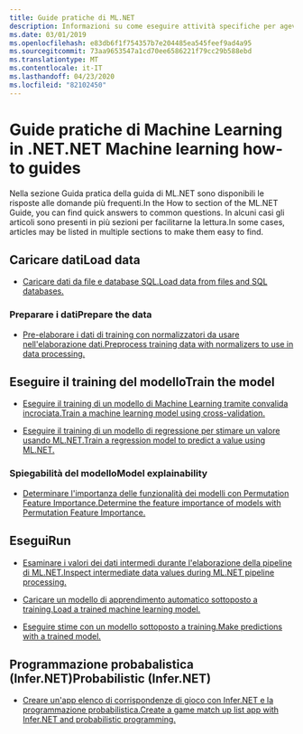 ```yaml
---
title: Guide pratiche di ML.NET
description: Informazioni su come eseguire attività specifiche per agevolare la creazione di soluzioni di intelligenza artificiale personalizzate e l'integrazione di Machine Learning nelle applicazioni .NET.
ms.date: 03/01/2019
ms.openlocfilehash: e83db6f1f754357b7e204485ea545feef9ad4a95
ms.sourcegitcommit: 73aa9653547a1cd70ee6586221f79cc29b588ebd
ms.translationtype: MT
ms.contentlocale: it-IT
ms.lasthandoff: 04/23/2020
ms.locfileid: "82102450"
---
```

# <a name="net-machine-learning-how-to-guides"></a><span data-ttu-id="237d5-103">Guide pratiche di Machine Learning in .NET</span><span class="sxs-lookup"><span data-stu-id="237d5-103">.NET Machine learning how-to guides</span></span>

<span data-ttu-id="237d5-104">Nella sezione Guida pratica della guida di ML.NET sono disponibili le risposte alle domande più frequenti.</span><span class="sxs-lookup"><span data-stu-id="237d5-104">In the How to section of the ML.NET Guide, you can find quick answers to common questions.</span></span> <span data-ttu-id="237d5-105">In alcuni casi gli articoli sono presenti in più sezioni per facilitarne la lettura.</span><span class="sxs-lookup"><span data-stu-id="237d5-105">In some cases, articles may be listed in multiple sections to make them easy to find.</span></span>

## <a name="load-data"></a><span data-ttu-id="237d5-106">Caricare dati</span><span class="sxs-lookup"><span data-stu-id="237d5-106">Load data</span></span>

* [<span data-ttu-id="237d5-107">Caricare dati da file e database SQL.</span><span class="sxs-lookup"><span data-stu-id="237d5-107">Load data from files and SQL databases.</span></span>](load-data-ml-net.md)

### <a name="prepare-the-data"></a><span data-ttu-id="237d5-108">Preparare i dati</span><span class="sxs-lookup"><span data-stu-id="237d5-108">Prepare the data</span></span>

* [<span data-ttu-id="237d5-109">Pre-elaborare i dati di training con normalizzatori da usare nell'elaborazione dati.</span><span class="sxs-lookup"><span data-stu-id="237d5-109">Preprocess training data with normalizers to use in data processing.</span></span>](prepare-data-ml-net.md)

## <a name="train-the-model"></a><span data-ttu-id="237d5-110">Eseguire il training del modello</span><span class="sxs-lookup"><span data-stu-id="237d5-110">Train the model</span></span>

* [<span data-ttu-id="237d5-111">Eseguire il training di un modello di Machine Learning tramite convalida incrociata.</span><span class="sxs-lookup"><span data-stu-id="237d5-111">Train a machine learning model using cross-validation.</span></span>](train-machine-learning-model-cross-validation-ml-net.md)

* [<span data-ttu-id="237d5-112">Eseguire il training di un modello di regressione per stimare un valore usando ML.NET.</span><span class="sxs-lookup"><span data-stu-id="237d5-112">Train a regression model to predict a value using ML.NET.</span></span>](train-machine-learning-model-ml-net.md)

### <a name="model-explainability"></a><span data-ttu-id="237d5-113">Spiegabilità del modello</span><span class="sxs-lookup"><span data-stu-id="237d5-113">Model explainability</span></span>

* [<span data-ttu-id="237d5-114">Determinare l'importanza delle funzionalità dei modelli con Permutation Feature Importance.</span><span class="sxs-lookup"><span data-stu-id="237d5-114">Determine the feature importance of models with Permutation Feature Importance.</span></span>](explain-machine-learning-model-permutation-feature-importance-ml-net.md)

## <a name="run"></a><span data-ttu-id="237d5-115">Esegui</span><span class="sxs-lookup"><span data-stu-id="237d5-115">Run</span></span>

* [<span data-ttu-id="237d5-116">Esaminare i valori dei dati intermedi durante l'elaborazione della pipeline di ML.NET.</span><span class="sxs-lookup"><span data-stu-id="237d5-116">Inspect intermediate data values during ML.NET pipeline processing.</span></span>](inspect-intermediate-data-ml-net.md)

* [<span data-ttu-id="237d5-117">Caricare un modello di apprendimento automatico sottoposto a training.</span><span class="sxs-lookup"><span data-stu-id="237d5-117">Load a trained machine learning model.</span></span>](save-load-machine-learning-models-ml-net.md)

* [<span data-ttu-id="237d5-118">Eseguire stime con un modello sottoposto a training.</span><span class="sxs-lookup"><span data-stu-id="237d5-118">Make predictions with a trained model.</span></span>](machine-learning-model-predictions-ml-net.md)

## <a name="probabilistic-infernet"></a><span data-ttu-id="237d5-119">Programmazione probabalistica (Infer.NET)</span><span class="sxs-lookup"><span data-stu-id="237d5-119">Probabilistic (Infer.NET)</span></span>

* [<span data-ttu-id="237d5-120">Creare un'app elenco di corrispondenze di gioco con Infer.NET e la programmazione probabilistica.</span><span class="sxs-lookup"><span data-stu-id="237d5-120">Create a game match up list app with Infer.NET and probabilistic programming.</span></span>](matchup-app-infer-net.md)

